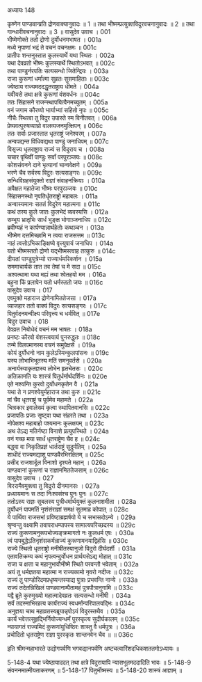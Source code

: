 अध्यायः 148

कृष्णेन पाण्डवान्प्रति द्रोणवाक्यानुवादः ॥ 1 ॥ तथा भीष्मम्प्रत्युक्तविदुरवचनानुवादः ॥ 2 ॥ तथा गान्धारीवचनानुवादः ॥ 3 ॥
वासुदेव उवाच ।	001    
भीष्मेणोक्ते ततो द्रोणो दुर्योधनमभाषत ।	001a   
मध्ये नृपाणां भद्रं ते वचनं वचनक्षमः ॥	001c    
प्रातीपः शन्तनुस्तात कुलस्यार्थे यथा स्थितः ।	002a  
यथा देवव्रतो भीष्मः कुलस्यार्थे स्थितोऽभवत् ॥	002c  
तथा पाण्डुर्नरपतिः सत्यसन्धो जितेन्द्रियः ।	003a  
राजा कुरूणां धर्मात्मा सुव्रतः सुसमाहिताः ॥	003c  
ज्येष्ठाय राज्यमददद्धृतराष्ट्राय धीमते ।	004a  
यवीयसे तथा क्षत्रे कुरूणां वंशवर्धनः ॥	004c  
ततः सिंहासने राजन्स्थापयित्वैनमच्युतम् ।	005a  
वनं जगाम कौरव्यो भार्याभ्यां सहितो नृपः ॥	005c  
नीचैः स्थित्वा तु विदुर उपास्ते स्म विनीतवत् ।	006a  
प्रेष्यवत्पुरुषव्याघ्रो वालव्यजनमुत्क्षिपन् ॥	006c  
ततः सर्वाः प्रजास्तात धृतराष्ट्रं जनेश्वरम् ।	007a  
अन्वपद्यन्त विधिवद्यथा पाण्डुं जनाधिपम् ॥	007c  
विसृज्य धृतराष्ट्राय राज्यं स विदुराय च ।	008a  
चचार पृथिवीं पाण्डुः सर्वां परपुरञ्जयः ॥	008c  
कोशसंवनने दाने भृत्यानां चान्ववेक्षणे ।	009a  
भरणे चैव सर्वस्य विदुरः सत्यसङ्गरः ॥	009c  
सन्धिविग्रहसंयुक्तो राज्ञां संवाहनक्रियाः ।	010a  
अवैक्षत महातेजा भीष्मः परपुरञ्जयः ॥	010c  
सिंहासनस्थो नृपतिर्धृतराष्ट्रो महाबलः ।	011a  
अन्वास्यमानः सततं विदुरेण महात्मना ॥	011c  
कथं तस्य कुले जातः कुलभेदं व्यवस्यसि ।	012a  
सम्भूय भ्रातृभिः सार्धं भुङ्क्ष भोगाञ्जनाधिप ॥	012c  
ब्रवीम्यहं न कार्पण्यान्नार्थहेतोः कथञ्चन ।	013a  
भीष्मेण दत्तमिच्छामि न त्वया राजसत्तम ॥	013c  
नाहं त्वत्तोऽभिकाङ्क्षिष्ये वृत्त्युपायं जनाधिप ।	014a  
यतो भीष्मस्ततो द्रोणो यद्भीष्मस्त्वाह तत्कुरु ॥	014c  
दीयतां पाण्डुपुत्रेभ्यो राज्यार्धमरिकर्शन ।	015a  
सममाचार्यकं तात तव तेषां च मे सदा ॥	015c  
अश्वत्थामा यथा मह्यं तथा श्वेतहयो मम ।	016a  
बहुना किं प्रलापेन यतो धर्मस्ततो जयः ॥	016c  
वासुदेव उवाच ।	017    
एवमुक्ते महाराज द्रोणेनामिततेजसा ।	017a  
व्याजहार ततो वाक्यं विदुरः सत्यसङ्गरः ।	017c  
पितुर्वदनमन्वीक्ष्य परिवृत्त्य च धर्मवित् ॥	017e   
विदुर उवाच ।	018    
देवव्रत निबोधेदं वचनं मम भाषतः ।	018a  
प्रनष्टः कौरवो वंशस्त्वयायं पुनरुद्धृतः ॥	018c  
तन्मे विलपमानस्य वचनं समुपेक्षसे ।	019a  
कोयं दुर्योधनो नाम कुलेऽस्मिन्कुलपांसनः ॥	019c  
यस्य लोभाभिभूतस्य मतिं समनुवर्तसे ।	020a  
अनार्यस्याकृतज्ञस्य लोभेन हृतचेतसः ।	020c  
अतिक्रामति यः शास्त्रं पितुर्धर्मार्थदर्शिनः ॥	020e   
एते नश्यन्ति कुरवो दुर्योधनकृतेन वै ।	021a  
यथा ते न प्रणश्येयुर्महाराज तथा कुरु ॥	021c  
मां चैव धृतराष्ट्रं च पूर्वमेव महामते ।	022a  
चित्रकार इवालेख्यं कृत्वा स्थापितवानसि ॥	022c  
प्रजापतिः प्रजाः सृष्ट्वा यथा संहरते तथा ।	023a  
नोपेक्षश्व महाबाहो पश्यमानः कुलक्षयम् ॥	023c  
अथ तेऽद्य मतिर्नष्टा विनाशे प्रत्युपस्थिते ।	024a  
वनं गच्छ मया सार्धं धृतराष्ट्रेण चैव ह ॥	024c  
बद्ध्वा वा निकृतिप्रज्ञं धार्तराष्ट्रं सुदुर्मतिम् ।	025a  
शाधीदं राज्यमद्याशु पाण्डवैरभिरक्षितम् ॥	025c  
प्रसीद राजशार्दूल विनाशो दृश्यते महान् ।	026a  
पाण्डवानां कुरूणां च राज्ञाममिततेजसाम् ॥	026c  
वासुदेव उवाच ।	027    
विररामैवमुक्त्वा तु विदुरो दीनमानसः ।	027a  
प्रध्यायमानः स तदा निःश्वसंश्च पुनः पुनः ॥	027c  
ततोऽस्य राज्ञः सुबलस्य पुत्रीधर्मार्थयुक्तं कुलनाशमीता ।	028a  
दुर्योधनं पापमतिं नृशंसंराज्ञां समक्षं सुतमाह कोपात् ॥	028c  
ये पार्थिवा राजसभां प्रविष्टाब्रह्मर्षयो ये च सभासदोऽन्ये ।	029a  
श्रृण्वन्तु वक्ष्यामि तवापराधम्पापस्य सामात्यपरिच्छदस्य ॥	029c  
राज्यं कुरूणामनुरूपभोज्यङ्क्रमागतो नः कुलधर्म एषः ।	030a  
त्वं पापबुद्धेऽतिनृशंसकर्मन्राज्यं कुरूणामनयाद्विहंसि ॥	030c  
राज्ये स्थितो धृतराष्ट्रो मनीषीतस्यानुजो विदुरो दीर्घदर्शी ।	031a  
एतावतिक्रम्य कथं नृपत्वन्दुर्योधन प्रार्थयसेऽद्य मोहात् ॥	031c  
राजा च क्षत्ता च महानुभावौभीष्मे स्थिते परवन्तौ भवेताम् ।	032a  
अयं तु धर्मज्ञतया महात्मा न राज्यकामो नृवरो नदीजः ॥	032c  
राज्यं तु पाण्डोरिदमप्रधृष्यन्तस्याद्य पुत्राः प्रभवन्ति नान्ये ।	033a  
राज्यं तदेतन्निखिलं पाण्डवानाम्पैतामहं पुत्रपौत्रानुगामि ॥	033c  
यद्वै ब्रूते कुरुमुख्यो महात्मादेवव्रतः सत्यसन्धो मनीषी ।	034a  
सर्वं तदस्माभिरहत्य कार्यंराज्यं स्वधर्मान्परिपालयद्भिः ॥	034c  
अनुज्ञया चाथ महाव्रतस्यब्रूयान्नृपोऽयं विदुरस्तथैव ।	035a  
कार्यं भवेत्तत्सुहृद्भिर्नियोज्यन्धर्मं पुरस्कृत्य सुदीर्घकालम् ॥	035c  
न्यायागतं राज्यमिदं कुरूणांयुधिष्ठिरः शास्तु वै धर्मपुत्रः ।	036a  
प्रचोदितो धृतराष्ट्रेण राज्ञा पुरस्कृतः शान्तनवेन चैव ॥ ॥	036c  

इति श्रीमन्महाभारते उद्योगपर्वणि भगवद्यानपर्वणि अष्टचत्वारिंशदधिकशततमोऽध्यायः ॥

5-148-4 यथा ज्येष्ठायाददत् तथा क्षत्रे विदुरायापि न्यासभूतमददादिति भावः ॥ 5-148-9 संवननमात्मीयताकरणम् ॥ 5-148-17 पितुर्भीष्मस्य ॥ 5-148-20 शास्त्रं आज्ञाम् ॥
